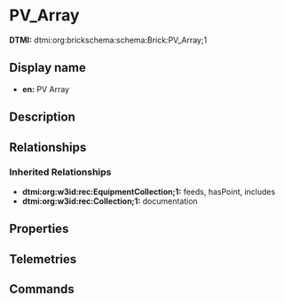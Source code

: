 # PV_Array
**DTMI:** dtmi:org:brickschema:schema:Brick:PV_Array;1
## Display name
- **en:** PV Array
## Description
## Relationships
### Inherited Relationships
* **dtmi:org:w3id:rec:EquipmentCollection;1:** feeds, hasPoint, includes
* **dtmi:org:w3id:rec:Collection;1:** documentation
## Properties
## Telemetries
## Commands
